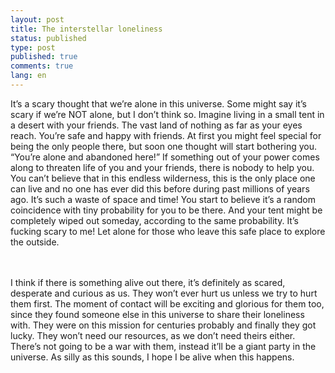 ```yaml
---
layout: post
title: The interstellar loneliness
status: published
type: post
published: true
comments: true
lang: en
---
```


<p class=”justify”>It’s a scary thought that we’re alone in this universe. Some might say it’s scary if we’re NOT alone,
but I don’t think so. Imagine living in a small tent in a desert with your friends. The vast land of nothing as far as your eyes reach.
You’re safe and happy with friends. At first you might feel special for being the only people there, but soon one thought will start bothering you.
“You’re alone and abandoned here!” If something out of your power comes along to threaten life of you and your friends, there is nobody to help you.
You can’t believe that in this endless wilderness, this is the only place one can live and no one has ever did this before during past millions of years ago.
It’s such a waste of space and time! You start to believe it’s a random coincidence with tiny probability for you to be there.
And your tent might be completely wiped out someday, according to the same probability. It’s fucking scary to me! Let alone for those who leave this safe place to explore the outside.</p>
<br><br>
I think if there is something alive out there, it’s definitely as scared, desperate and curious as us.
They won’t ever hurt us unless we try to hurt them first. The moment of contact will be exciting and glorious for them too, since they found someone else in this universe to share their loneliness with.
They were on this mission for centuries probably and finally they got lucky. They won’t need our resources, as we don’t need theirs either.
There’s not going to be a war with them, instead it’ll be a giant party in the universe. As silly as this sounds, I hope I be alive when this happens.</p>

